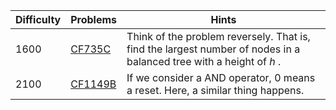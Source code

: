 | Difficulty | Problems | Hints |
| -------- | -------- | -------- |
| 1600 | [CF735C](https://codeforces.com/problemset/problem/735/C) | Think of the problem reversely. That is, find the largest number of nodes in a balanced tree with a height of $h$ . |
| 2100 | [CF1149B](https://codeforces.com/problemset/problem/336/D) | If we consider a AND operator, $0$ means a reset. Here, a similar thing happens. |